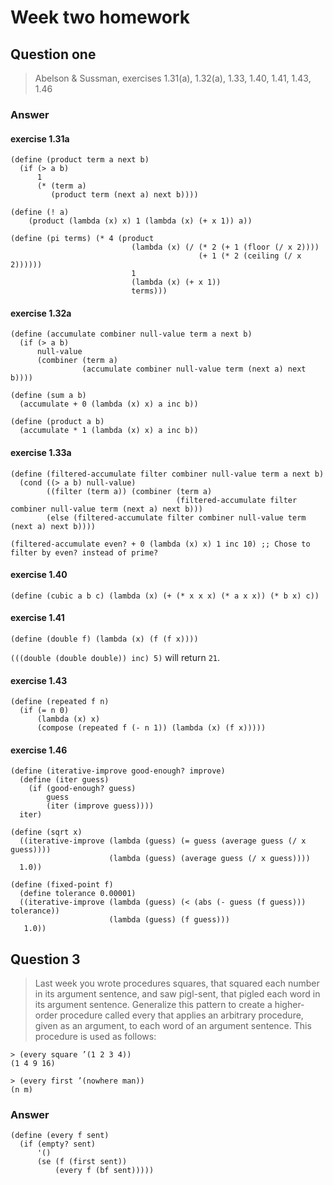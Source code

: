 # Week two homework
## Question one
> Abelson & Sussman, exercises 1.31(a), 1.32(a), 1.33, 1.40, 1.41, 1.43, 1.46
### Answer
#### exercise 1.31a
```
(define (product term a next b)
  (if (> a b)
      1
      (* (term a)
         (product term (next a) next b))))

(define (! a)
    (product (lambda (x) x) 1 (lambda (x) (+ x 1)) a))

(define (pi terms) (* 4 (product
                           (lambda (x) (/ (* 2 (+ 1 (floor (/ x 2))))
                                          (+ 1 (* 2 (ceiling (/ x 2))))))
                           1
                           (lambda (x) (+ x 1))
                           terms)))
```
#### exercise 1.32a
```
(define (accumulate combiner null-value term a next b)
  (if (> a b)
      null-value
      (combiner (term a)
                (accumulate combiner null-value term (next a) next b))))

(define (sum a b)
  (accumulate + 0 (lambda (x) x) a inc b))

(define (product a b)
  (accumulate * 1 (lambda (x) x) a inc b))
```
#### exercise 1.33a
```
(define (filtered-accumulate filter combiner null-value term a next b)
  (cond ((> a b) null-value)
        ((filter (term a)) (combiner (term a)
                                     (filtered-accumulate filter combiner null-value term (next a) next b)))
        (else (filtered-accumulate filter combiner null-value term (next a) next b))))

(filtered-accumulate even? + 0 (lambda (x) x) 1 inc 10) ;; Chose to filter by even? instead of prime?
```
#### exercise 1.40
```
(define (cubic a b c) (lambda (x) (+ (* x x x) (* a x x)) (* b x) c))
```
#### exercise 1.41
```
(define (double f) (lambda (x) (f (f x))))
```
`(((double (double double)) inc) 5)` will return `21`.
#### exercise 1.43
```
(define (repeated f n)
  (if (= n 0)
      (lambda (x) x)
      (compose (repeated f (- n 1)) (lambda (x) (f x)))))
```
#### exercise 1.46
```
(define (iterative-improve good-enough? improve)
  (define (iter guess)
    (if (good-enough? guess)
        guess
        (iter (improve guess))))
  iter)

(define (sqrt x)
  ((iterative-improve (lambda (guess) (= guess (average guess (/ x guess))))
                      (lambda (guess) (average guess (/ x guess))))
  1.0))

(define (fixed-point f)
  (define tolerance 0.00001)
  ((iterative-improve (lambda (guess) (< (abs (- guess (f guess))) tolerance))
                      (lambda (guess) (f guess)))
   1.0))
```
## Question 3
> Last week you wrote procedures squares, that squared each number in its argument sentence, and saw pigl-sent, that pigled each word in its argument sentence. Generalize this pattern to create a higher-order procedure called every that applies an arbitrary procedure, given as an argument, to each word of an argument sentence. This procedure is used as follows:
```
> (every square ’(1 2 3 4))
(1 4 9 16)

> (every first ’(nowhere man))
(n m)
```
### Answer
```
(define (every f sent)
  (if (empty? sent)
      '()
      (se (f (first sent))
          (every f (bf sent)))))
```
